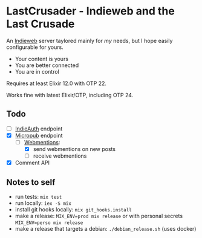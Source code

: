 # LastCrusader - Indieweb and the Last Crusade

An [Indieweb](https://indieweb.org/) server taylored mainly for _my_ needs, but I hope easily configurable for yours.

- Your content is yours
- You are better connected
- You are in control

Requires at least Elixir 12.0 with OTP 22.

Works fine with latest Elixir/OTP, including OTP 24.

## Todo

- [ ] [IndieAuth](https://indieauth.com/) endpoint
- [X] [Micropub](https://www.w3.org/TR/micropub/) endpoint
  - [ ] [Webmentions](https://indieweb.org/Webmention):
      - [X] send webmentions on new posts
      - [ ] receive webmentions
- [X] Comment API

## Notes to self

- run tests: `mix test`
- run locally: `iex -S mix`
- install git hooks locally: `mix git_hooks.install`
- make a release: `MIX_ENV=prod mix release` or with personal secrets `MIX_ENV=perso mix release`
- make a release that targets a debian: `./debian_release.sh` (uses docker)
